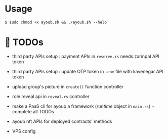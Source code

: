 # Usage

```console
$ sudo chmod +x ayoub.sh && ./ayoub.sh --help
```

# 📌 TODOs

* third party APIs setup : payment APIs in `reserve.rs` needs zarinpal API token

* third party APIs setup : update OTP token in `.env` file with kavenegar API token  

* upload group's picture in `create()` function controller

* role reveal api in `reveal.rs` controller

* make a PaaS cli for ayoub a framework (_runtime_ object in `main.rs`) + complete all TODOs

* ayoub nft APIs for deployed contracts' methods

* VPS config 